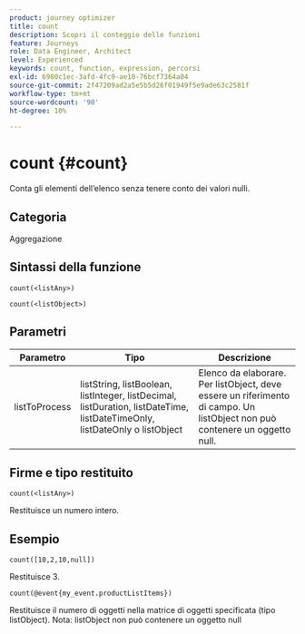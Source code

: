 ```yaml
---
product: journey optimizer
title: count
description: Scopri il conteggio delle funzioni
feature: Journeys
role: Data Engineer, Architect
level: Experienced
keywords: count, function, expression, percorsi
exl-id: 6980c1ec-3afd-4fc9-ae10-76bcf7364a04
source-git-commit: 2f47209ad2a5e5b5d26f01949f5e9ade63c2581f
workflow-type: tm+mt
source-wordcount: '90'
ht-degree: 10%

---
```


# count {#count}

Conta gli elementi dell’elenco senza tenere conto dei valori nulli.

## Categoria

Aggregazione

## Sintassi della funzione

`count(<listAny>)`

`count(<listObject>)`

## Parametri

| Parametro | Tipo | Descrizione |
|-----------|------------------|------------------|
| listToProcess | listString, listBoolean, listInteger, listDecimal, listDuration, listDateTime, listDateTimeOnly, listDateOnly o listObject | Elenco da elaborare. Per listObject, deve essere un riferimento di campo. Un listObject non può contenere un oggetto null. |

## Firme e tipo restituito

`count(<listAny>)`

Restituisce un numero intero.

## Esempio

`count([10,2,10,null])`

Restituisce 3.

`count(@event{my_event.productListItems})`

Restituisce il numero di oggetti nella matrice di oggetti specificata (tipo listObject). Nota: listObject non può contenere un oggetto null
